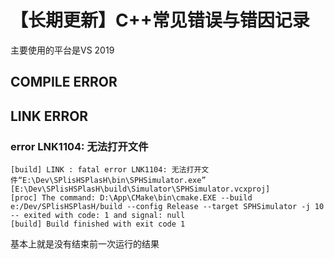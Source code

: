 # 【长期更新】C++常见错误与错因记录

主要使用的平台是VS 2019

## COMPILE ERROR

## LINK ERROR

### error LNK1104: 无法打开文件

```
[build] LINK : fatal error LNK1104: 无法打开文件“E:\Dev\SPlisHSPlasH\bin\SPHSimulator.exe” [E:\Dev\SPlisHSPlasH\build\Simulator\SPHSimulator.vcxproj]
[proc] The command: D:\App\CMake\bin\cmake.EXE --build e:/Dev/SPlisHSPlasH/build --config Release --target SPHSimulator -j 10 -- exited with code: 1 and signal: null
[build] Build finished with exit code 1
```

基本上就是没有结束前一次运行的结果
